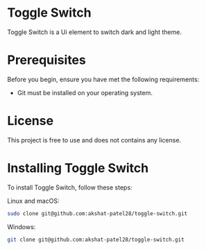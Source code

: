# Toggle Switch

Toggle Switch is a Ui element to switch dark and light theme.

# Prerequisites

Before you begin, ensure you have met the following requirements:

- Git must be installed on your operating system.

# License

This project is free to use and does not contains any license.

# Installing Toggle Switch

To install Toggle Switch, follow these steps:

Linux and macOS:

```bash
sudo clone git@github.com:akshat-patel28/toggle-switch.git
```

Windows:

```bash
git clone git@github.com:akshat-patel28/toggle-switch.git
```
